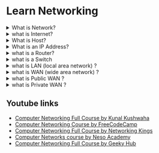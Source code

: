 
# Learn Networking


<details>
<summary>What is Network?</summary>

Two or more hosts connected through cables or wireless to allow data/resource sharing.

</details>

</details>

<details>
<summary>what is Internet?</summary>

Internet is network of networks.

</details>

<details>
<summary>What is Host?</summary>

Any device that has an IP address and can participate in a network is host.
ex : PC,laptop,server,mobile,mainframes etc
</details>

<details>
<summary>What is an IP Address?</summary>

IP address is a unique address to identify a device participating on a network.

</details>

<details>
<summary>what is a Router?</summary>

Router is a networking device which is used to connect two or more networks.

</details>

<details>
<summary>what is a Switch</summary>

Switch is a device which is used to connect two or more hosts.
</br>
Unmanagable switches : has less features , messaged passed may reach all the hosts in the switch , less expensive , used in homes/small offices for low data priority works
</br>
Managable switches : has many features (vlan etc) , usesd in companies/organizations , more expensive.

</details>

<details>
<summary>what is LAN (local area network) ?</summary>

Multiple hosts connected with each other (spanning a small buiding/offices) via a switch/router  , that further connects to internet.

</details>

<details>
<summary>what is WAN (wide area network) ?</summary>

multiple LANs connected with each other forms a WAN.
</br>
There are two types of WAN (private and public)
</details>

<details>
<summary>what is Public WAN ?</summary>

Two or more LANs connected with each other via a VPN on a public internet.
</br>
Cheap and less secured

</details>

<details>
<summary>what is Private WAN ?</summary>

Two or more LANs connected with each other via a dedicated leased line provided by ISPs.
</br>
Expensive and more secured

</details>
 
## Youtube links

 - [Computer Networking Full Course by Kunal Kushwaha](https://www.youtube.com/watch?v=IPvYjXCsTg8&t=13984s)
 - [Computer Networking Course by FreeCodeCamp](https://www.youtube.com/watch?v=qiQR5rTSshw)
 - [Computer Networking Full Course by Networking Kings](https://www.youtube.com/watch?v=0uflG0SemyM)
 - [Computer Networks course by Neso Academy](https://www.youtube.com/playlist?list=PLBlnK6fEyqRgMCUAG0XRw78UA8qnv6jEx)
 - [Computer Networking Full Course by Geeky Hub](https://www.youtube.com/watch?v=L3ZzkOTDins)

